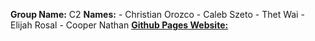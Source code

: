 **Group Name:** C2
**Names:**
    - Christian Orozco
    - Caleb Szeto
    - Thet Wai
    - Elijah Rosal
    - Cooper Nathan
**[Github Pages Website:](https://cs2400-src-c2.github.io/src-project/)**
